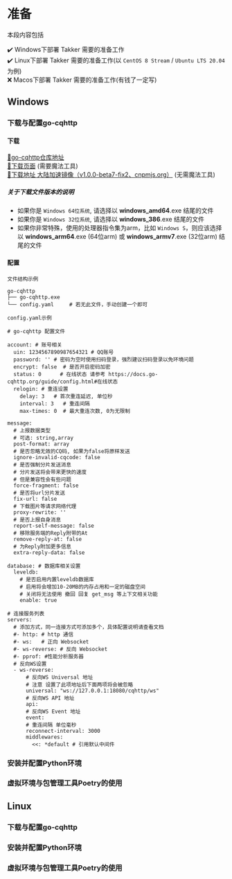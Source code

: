 # 准备

本段内容包括

:heavy_check_mark: Windows下部署 Takker 需要的准备工作  
:heavy_check_mark: Linux下部署 Takker 需要的准备工作(以 `CentOS 8 Stream` / `Ubuntu LTS 20.04` 为例)  
:x: Macos下部署 Takker 需要的准备工作(有钱了一定写)  

## Windows

### 下载与配置go-cqhttp

#### 下载
[:link:go-cqhttp仓库地址](https://github.com/Mrs4s/go-cqhttp/)  
[:link:下载页面](https://github.com/Mrs4s/go-cqhttp/releases) (需要魔法工具)  
[:link:下载地址 大陆加速镜像（v1.0.0-beta7-fix2、cnpmjs.org）](https://github.com.cnpmjs.org/Mrs4s/go-cqhttp/releases/download/v1.0.0-beta7-fix2/go-cqhttp_windows_amd64.exe) (无需魔法工具)

<h5>关于下载文件版本的说明</h5>

* 如果你是 `Windows 64位系统`, 请选择以 __windows_amd64__.exe 结尾的文件
* 如果你是 `Windows 32位系统`, 请选择以 __windows_386__.exe 结尾的文件
* 如果你非常特殊，使用的处理器指令集为arm，比如 `Windows S`，则应该选择以 __windows_arm64__.exe (64位arm) 或 __windows_armv7__.exe (32位arm) 结尾的文件

#### 配置

`文件结构示例`
```
go-cqhttp
├── go-cqhttp.exe
└── config.yaml     # 若无此文件，手动创建一个即可
```

`config.yaml示例`

```yaml{3-5,16,39,52}
# go-cqhttp 配置文件

account: # 账号相关
  uin: 1234567890987654321 # QQ账号
  password: '' # 密码为空时使用扫码登录，强烈建议扫码登录以免环境问题
  encrypt: false  # 是否开启密码加密
  status: 0      # 在线状态 请参考 https://docs.go-cqhttp.org/guide/config.html#在线状态
  relogin: # 重连设置
    delay: 3   # 首次重连延迟, 单位秒
    interval: 3   # 重连间隔
    max-times: 0  # 最大重连次数, 0为无限制

message:
  # 上报数据类型
  # 可选: string,array
  post-format: array
  # 是否忽略无效的CQ码, 如果为false将原样发送
  ignore-invalid-cqcode: false
  # 是否强制分片发送消息
  # 分片发送将会带来更快的速度
  # 但是兼容性会有些问题
  force-fragment: false
  # 是否将url分片发送
  fix-url: false
  # 下载图片等请求网络代理
  proxy-rewrite: ''
  # 是否上报自身消息
  report-self-message: false
  # 移除服务端的Reply附带的At
  remove-reply-at: false
  # 为Reply附加更多信息
  extra-reply-data: false

database: # 数据库相关设置
  leveldb:
    # 是否启用内置leveldb数据库
    # 启用将会增加10-20MB的内存占用和一定的磁盘空间
    # 关闭将无法使用 撤回 回复 get_msg 等上下文相关功能
    enable: true

# 连接服务列表
servers:
  # 添加方式，同一连接方式可添加多个，具体配置说明请查看文档
  #- http: # http 通信
  #- ws:   # 正向 Websocket
  #- ws-reverse: # 反向 Websocket
  #- pprof: #性能分析服务器
  # 反向WS设置
  - ws-reverse:
      # 反向WS Universal 地址
      # 注意 设置了此项地址后下面两项将会被忽略
      universal: "ws://127.0.0.1:18080/cqhttp/ws"
      # 反向WS API 地址
      api: 
      # 反向WS Event 地址
      event: 
      # 重连间隔 单位毫秒
      reconnect-interval: 3000
      middlewares:
        <<: *default # 引用默认中间件
```


### 安装并配置Python环境


### 虚拟环境与包管理工具Poetry的使用



## Linux

### 下载与配置go-cqhttp


### 安装并配置Python环境


### 虚拟环境与包管理工具Poetry的使用